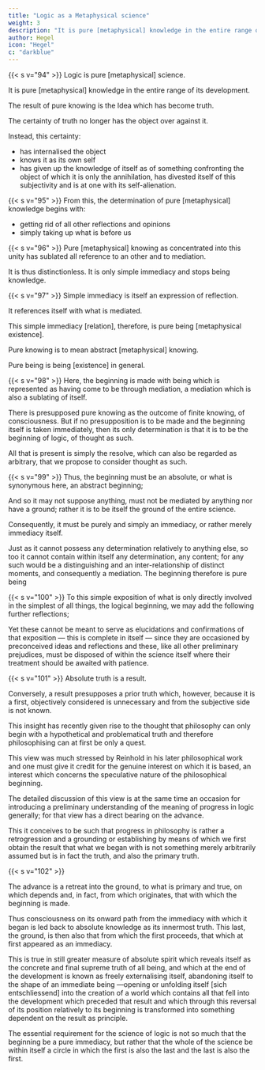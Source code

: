 ```yaml
---
title: "Logic as a Metaphysical science"
weight: 3
description: "It is pure [metaphysical] knowledge in the entire range of its development"
author: Hegel
icon: "Hegel"
c: "darkblue"
---
```




{{< s v="94" >}} Logic is pure [metaphysical] science.

It is pure [metaphysical] knowledge in the entire range of its development. 

The result of pure knowing is the Idea which has become truth.

 <!-- has determined itself to be the certainty -->

The certainty of truth no longer has the object over against it.

Instead, this certainty:
- has internalised the object
- knows it as its own self
- has given up the knowledge of itself as of something confronting the object of which it is only the annihilation, has divested itself of this subjectivity and is at one with its self-alienation.


{{< s v="95" >}} From this, the determination of pure [metaphysical] knowledge begins with:
- getting rid of all other reflections and opinions
- simply taking up what is before us

<!-- , all that is needed to ensure that the beginning remains immanent in its scientific development is to  -->



{{< s v="96" >}} Pure [metaphysical] knowing as concentrated into this unity has sublated all reference to an other and to mediation.

It is thus distinctionless. It is only simple immediacy and stops being knowledge.


{{< s v="97" >}} Simple immediacy is itself an expression of reflection.

It references itself with what is mediated. 

 <!-- contains a reference to its distinction from  in its true expression-->

This simple immediacy [relation], therefore, is pure being [metaphysical existence].

Pure knowing is to mean abstract [metaphysical] knowing.

Pure being is being [existence] in general.

<!-- : being, and nothing else, without any further specification and filling. -->


{{< s v="98" >}} Here, the beginning is made with being which is represented as having come to be through mediation, a mediation which is also a sublating of itself.

There is presupposed pure knowing as the outcome of finite knowing, of consciousness. But if no presupposition is to be made and the beginning itself is taken immediately, then its only determination is that it is to be the beginning of logic, of thought as such.

All that is present is simply the resolve, which can also be regarded as arbitrary, that we propose to consider thought as such.


{{< s v="99" >}} Thus, the beginning must be an absolute, or what is synonymous here, an abstract beginning; 

And so it may not suppose anything, must not be mediated by anything nor have a ground; rather it is to be itself the ground of the entire science. 

Consequently, it must be purely and simply an immediacy, or rather merely immediacy itself. 

Just as it cannot possess any determination relatively to anything else, so too it cannot contain within itself any determination, any content; for any such would be a distinguishing and an inter-relationship of distinct moments, and consequently a mediation. The beginning therefore is pure being


{{< s v="100" >}} To this simple exposition of what is only directly involved in the simplest of all things, the logical beginning, we may add the following further reflections; 

Yet these cannot be meant to serve as elucidations and confirmations of that exposition — this is complete in itself — since they are occasioned by preconceived ideas and reflections and these, like all other preliminary prejudices, must be disposed of within the science itself where their treatment should be awaited with patience.



{{< s v="101" >}} Absolute truth is a result. 

Conversely, a result presupposes a prior truth which, however, because it is a first, objectively considered is unnecessary and from the subjective side is not known.

This insight has recently given rise to the thought that philosophy can only begin with a hypothetical and problematical truth and therefore philosophising can at first be only a quest. 

This view was much stressed by Reinhold in his later philosophical work and one must give it credit for the genuine interest on which it is based, an interest which concerns the speculative nature of the philosophical beginning.

The detailed discussion of this view is at the same time an occasion for introducing a preliminary understanding of the meaning of progress in logic generally; for that view has a direct bearing on the advance.

This it conceives to be such that progress in philosophy is rather a retrogression and a grounding or establishing by means of which we first obtain the result that what we began with is not something merely arbitrarily assumed but is in fact the truth, and also the primary truth.


{{< s v="102" >}}

<!-- It must be admitted that it is an important consideration — one which will be found in more detail in the logic itself — that  -->
The advance is a retreat into the ground, to what is primary and true, on which depends and, in fact, from which originates, that with which the beginning is made. 

Thus consciousness on its onward path from the immediacy with which it began is led back to absolute knowledge as its innermost truth. This last, the ground, is then also that from which the first proceeds, that which at first appeared as an immediacy. 

This is true in still greater measure of absolute spirit which reveals itself as the concrete and final supreme truth of all being, and which at the end of the development is known as freely externalising itself, abandoning itself to the shape of an immediate being —opening or unfolding itself [sich entschliessend] into the creation of a world which contains all that fell into the development which preceded that result and which through this reversal of its position relatively to its beginning is transformed into something dependent on the result as principle. 

The essential requirement for the science of logic is not so much that the beginning be a pure immediacy, but rather that the whole of the science be within itself a circle in which the first is also the last and the last is also the first.
